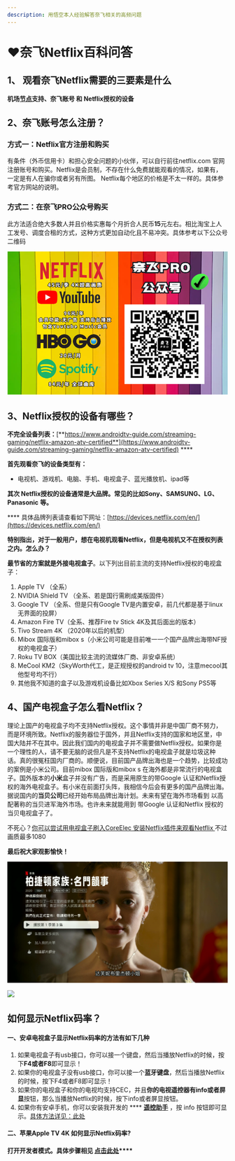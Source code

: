 ```yaml
---
description: 用悟空本人经验解答奈飞相关的高频问题
---
```


# ❤️奈飞Netflix百科问答

## **1、 观看奈飞Netflix需要的三要素是什么**

&#x20;**机场**[**节点**](https://dler.best/auth/register?affid=74522)**支持、奈飞账号 和 Netflix授权的设备**

## &#x20;**2、奈飞账号怎么注册？**

### &#x20;**方式一：Netflix官方注册和购买**

有条件（外币信用卡）和担心安全问题的小伙伴，可以自行前往netflix.com 官网注册账号和购买。Netflix是会员制，不存在什么免费就能观看的情况，如果有，一定是有人在骗你或者另有所图。 Netflix每个地区的价格是不太一样的。具体参考官方网站的说明。

### &#x20;方式二：在奈飞PRO公众号购买

&#x20;此方法适合绝大多数人并且价格实惠每个月折合人民币**15**元左右。相比淘宝上人工发号、调度合租的方式，这种方式更加自动化且不易冲突。具体参考以下公众号二维码

![](<.gitbook/assets/image (2).png>)

## 3、Netflix授权的设备有哪些？

**不完全设备列表：**[**https://www.androidtv-guide.com/streaming-gaming/netflix-amazon-atv-certified**](https://www.androidtv-guide.com/streaming-gaming/netflix-amazon-atv-certified) ****&#x20;

**首先观看奈飞的设备类型有：**

* &#x20;电视机、游戏机、电脑、手机、电视盒子、蓝光播放机、ipad等

&#x20;**其次 Netflix授权的设备通常是大品牌。常见的比如Sony、SAMSUNG、LG、Panasonic** **等。**

&#x20;**** 具体品牌列表请查看如下网址：[https://devices.netflix.com/en/](https://devices.netflix.com/en/)

&#x20;**特别指出，对于一般用户，想在电视机观看Netflix，但是电视机又不在授权列表之内。怎么办？**&#x20;

&#x20;**最节省的方案就是外接电视盒子**。以下列出目前主流的支持Netflix授权的电视盒子：

1. Apple TV （全系）
2. NVIDIA Shield TV （全系、若是国行需刷成美版固件）
3. Google TV （全系、但是只有Google TV是内置安卓，前几代都是基于linux无界面的投屏）
4. Amazon Fire TV（全系、推荐Fire tv Stick 4K及其后面出的版本）
5. Tivo Stream 4K （2020年以后的机型）
6. Mibox 国际版和mibox s（小米公司可能是目前唯一一个国产品牌出海带NF授权的电视盒子）
7. Roku TV  BOX（美国比较主流的流媒体厂商、非安卓系统）
8. MeCool KM2（SkyWorth代工，是正规授权的android tv 10，注意mecool其他型号均不行）
9. 其他我不知道的盒子以及游戏机设备比如Xbox Series X/S 和Sony PS5等

## 4、国产电视盒子怎么看Netflix？

&#x20; 理论上国产的电视盒子均不支持Netflix授权。这个事情并非是中国厂商不努力，而是环境所致。Netflix的服务器位于国外，并且Netflix支持的国家和地区里，中国大陆并不在其中。因此我们国内的电视盒子并不需要做Netflix授权。如果你是一个理性的人，请不要无脑的说但凡是不支持Netflix的电视盒子就是垃圾这种话。真的很冤枉国内厂商的。顺便说，目前国产品牌出海也是一个趋势，比较成功的案例是小米公司。目前mibox 国际版和mibox s 在海外都是非常流行的电视盒子。国外版本的**小米**盒子并没有广告，而是采用原生的带Google 认证和Netflix授权的海外电视盒子。有小米在前面打头阵，我相信今后会有更多的国产品牌出海。据说国内的**当贝公司**已经开始布局品牌出海计划。未来有望在海外市场看到 以高配著称的当贝进军海外市场。也许未来就能用到 带Google 认证和Netflix 授权的当贝电视盒子了。

不死心？[你可以尝试用电视盒子刷入CoreElec 安装Netflix插件来观看Netflix ](https://youtu.be/GcbfqpWICO8)不过画质最多1080&#x20;

&#x20;**最后祝大家观影愉快！**

![](.gitbook/assets/jie-ping-20210606-shang-wu-9.23.16.png)

![](.gitbook/assets/jie-ping-20210103-xia-wu-10.26.48.png)

## 如何显示Netflix码率？

#### &#x20;一、安卓电视盒子显示Netflix码率的方法有如下几种

1. &#x20;如果电视盒子有usb接口，你可以接一个键盘，然后当播放Netflix的时候，按下**F4或者F8**即可显示！
2. &#x20;如果你的电视盒子没有usb接口，你可以接一个**蓝牙键盘**，然后当播放Netflix的时候，按下F4或者F8即可显示！
3. 如果你的电视盒子和你的电视均支持CEC，并且**你的电视遥控器有info或者屏显**按钮，那么当播放Netflix的时候，按下info或者屏显按钮。
4. 如果你有安卓手机，你可以安装我开发的 **** [**遥控助手**](11.md) ，按 info 按钮即可显示。[具体方法详见：此处](11.md#apk-xia-zai-di-zhi)

#### 二、苹果Apple TV 4K 如何显示Netflix码率?

#### &#x20;**打开开发者模式。具体步骤相见** [**点击此处**](dian-shi-he-zi-tui-jian/no-ti-on/apple-tv-4k.md#qi-apple-tv-4k-ru-he-xian-shi-netflix-deng-liu-mei-ti-de-ma-lv)****

##
